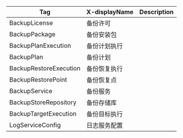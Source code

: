 
  | Tag | X-displayName | Description |
  | ----------- | ----------- |----------- |
  | BackupLicense  | 备份许可   |   |
  | BackupPackage  | 备份安装包  |   |
  | BackupPlanExecution  | 备份计划执行  |   |
  | BackupPlan  | 备份计划  |   |
  | BackupRestoreExecution  | 备份恢复执行  |   |
  | BackupRestorePoint  | 备份恢复点  |   |
  | BackupService  | 备份服务  |   |
  | BackupStoreRepository  | 备份存储库 |   |
  | BackupTargetExecution  | 备份目标执行  |   |
  | LogServiceConfig  | 日志服务配置  |   |
  
  